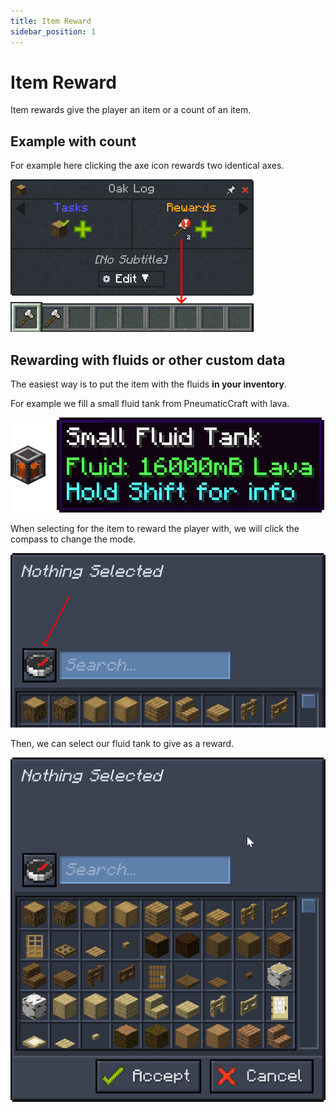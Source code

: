 ```yaml
---
title: Item Reward
sidebar_position: 1
---
```


# Item Reward

Item rewards give the player an item or a count of an item.

## Example with count

For example here clicking the axe icon rewards two identical axes.

![Two axes reward](../../../../../_assets/images/quests/rewards/item-reward-two-axe.png "A quest that will reward two axes simultaneously")

## Rewarding with fluids or other custom data

The easiest way is to put the item with the fluids **in your inventory**.

For example we fill a small fluid tank from PneumaticCraft with lava.

![Half-filled small lava tank](../../../../../_assets/images/quests/rewards/item-reward-fluid-tank.png "The fluid tank should be placed in the player's inventory before creating the quest")

When selecting for the item to reward the player with, we will click the compass to change the mode.

![List mode](../../../../../_assets/images/quests/rewards/item-reward-list-mode.png "List mode is changed by clicking the compass")

Then, we can select our fluid tank to give as a reward.

![Inventory list mode](../../../../../_assets/images/quests/rewards/item-reward-inventory-mode.webp "The inventory list mode")
